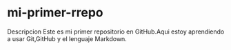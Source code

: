 # mi-primer-rrepo
Descripcion Este es mi primer repositorio en GitHub.Aqui estoy aprendiendo a usar Git,GitHub y el lenguaje Markdown. 
